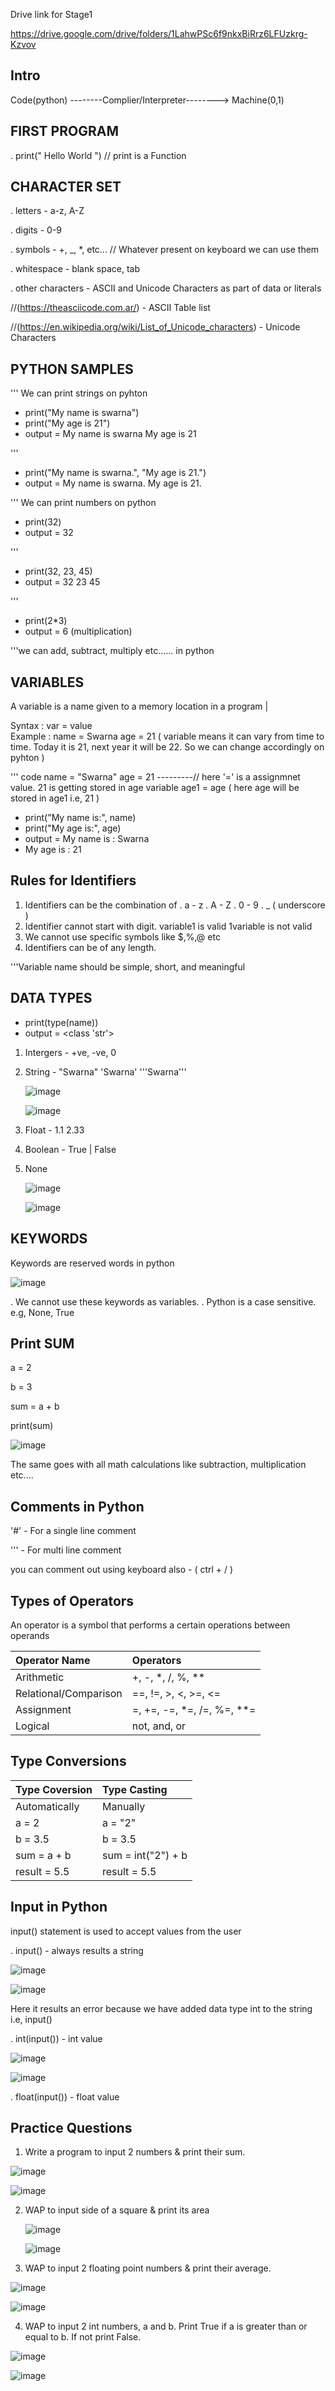 Drive link for Stage1

https://drive.google.com/drive/folders/1LahwPSc6f9nkxBiRrz6LFUzkrg-Kzvov 

Intro
---

Code(python)  --------Complier/Interpreter-------->  Machine(0,1)
                        
        

FIRST PROGRAM
---

. print(" Hello World ")   // print is a Function

CHARACTER SET
---

. letters          - a-z, A-Z

. digits           - 0-9

. symbols          - +, _, *, etc...   // Whatever present on keyboard we can use them

. whitespace       - blank space, tab 

. other characters - ASCII and Unicode Characters as part of data or literals

//(https://theasciicode.com.ar/) - ASCII Table list 

//(https://en.wikipedia.org/wiki/List_of_Unicode_characters) - Unicode Characters 

PYTHON SAMPLES
---

''' We can print strings on pyhton 
- print("My name is swarna")
- print("My age is 21")
- output = My name is swarna
                     My age is 21
  
'''
- print("My name is swarna.", "My age is 21.")
- output = My name is swarna. My age is 21.

''' We can print numbers on python
- print(32)
- output = 32
  
'''

- print(32, 23, 45)
- output = 32 23 45
  
'''

- print(2*3)
- output = 6  (multiplication)
   
'''we can add, subtract, multiply etc...... in python

VARIABLES
---
A variable is a name given to a memory location in a program
                                  |
                           
Syntax  : var  = value                                         
Example : name = Swarna
          age  = 21 
              ( variable means it can vary from time to time. Today it is 21, next year it will be 22. So we can change accordingly on pyhton )

''' code 
name = "Swarna"
age = 21                ---------// here '=' is a assignmnet value. 21 is getting stored in age variable
                                    age1 = age ( here age will be stored in age1 i.e, 21 )
- print("My name is:", name)      
- print("My age is:", age) 
- output = My name is : Swarna
- My age is : 21

Rules for Identifiers
---
1. Identifiers can be the combination of 
                                  . a - z
                                  . A - Z
                                  . 0 - 9
                                  . _ ( underscore )
2. Identifier cannot start with digit.
                variable1 is valid
                1variable is not valid
3. We cannot use specific symbols like $,%,@ etc 
4. Identifiers can be of any length.

'''Variable name should be simple, short, and meaningful

DATA TYPES
---
- print(type(name))
- output = <class 'str'>
1. Intergers - +ve, -ve, 0
2. String - "Swarna" 'Swarna' '''Swarna'''
   
   ![image](https://github.com/user-attachments/assets/d906081e-c10b-46d6-8e85-f9484f665a0e)

   ![image](https://github.com/user-attachments/assets/4ba6fc04-269a-4e6f-843f-f5914c28c24d)


4. Float - 1.1 2.33
5. Boolean - True | False
6. None 

   ![image](https://github.com/user-attachments/assets/7946e67f-f93c-4789-836b-cd70534dd4f5)

   ![image](https://github.com/user-attachments/assets/2f9ffbab-39d6-4ec9-b3ed-a90dad0d74d9)

KEYWORDS
---
Keywords are reserved words in python

![image](https://github.com/user-attachments/assets/e39e74e6-367a-41a9-872a-11f0d307612f)

. We cannot use these keywords as variables.
. Python is a case sensitive. e.g, None, True 

Print SUM
---
a = 2

b = 3

sum = a + b

print(sum)

![image](https://github.com/user-attachments/assets/c04a5be4-d592-4335-a373-fc0005d68e5d)

The same goes with all math calculations like subtraction, multiplication etc....

Comments in Python
---
'#' - For a single line comment

''' - For multi line comment

you can comment out using keyboard also - ( ctrl + / )

Types of Operators
---
An operator is a symbol that performs a certain operations between operands

| Operator Name | Operators |   
|:----------|:--------------------------|
| Arithmetic               |+, -, *, /, %, ** |
| Relational/Comparison    |==, !=, >, <, >=, <=|
| Assignment               |=, +=, -=, *=, /=, %=, **=|
| Logical                  |not, and, or|


Type Conversions
---
| Type Coversion | Type Casting |   
|:----------|:--------------------------|
| Automatically |Manually |
| a = 2         |a = "2"|
| b = 3.5       |b = 3.5|
| sum = a + b   |sum = int("2") + b|
|result = 5.5   |result = 5.5|  

Input in Python
---
input() statement is used to accept values from the user

. input()        - always results a string


![image](https://github.com/user-attachments/assets/4851dc88-0cc5-49d0-9156-b48c5aff8980)


![image](https://github.com/user-attachments/assets/2c57ac08-4310-4b93-8573-5bd8d4891913)

Here it results an error because we have added data type int to the string i.e, input()

. int(input())   - int value

![image](https://github.com/user-attachments/assets/bcbc54bc-a6cc-4fc0-af1c-51e26d482478)

![image](https://github.com/user-attachments/assets/387c20f9-ee04-4ef7-9d3e-a5a9f4785509)


. float(input()) - float value

Practice Questions 
---
1. Write a program to input 2 numbers & print their sum.

![image](https://github.com/user-attachments/assets/9f548939-7d10-4b8f-a525-646edd56c84b)

![image](https://github.com/user-attachments/assets/f7291170-2e0f-4a1b-b9c8-76ebb4ffdefd)

2. WAP to input side of a square & print its area

   ![image](https://github.com/user-attachments/assets/b63b80ab-a939-479f-9dc3-9e2b1ee9641d)

   ![image](https://github.com/user-attachments/assets/df68e6c6-6386-4afe-ad4c-905f37e1956b)

3. WAP to input 2 floating point numbers & print their average.

![image](https://github.com/user-attachments/assets/a195f8fb-29af-47ab-b892-b3128459ca76)

![image](https://github.com/user-attachments/assets/36809799-2be2-4777-826b-aeccdcf8aacc)

4. WAP to input 2 int numbers, a and b. Print True if a is greater than or equal to b. If not print False.

![image](https://github.com/user-attachments/assets/4ec3d53a-6b74-4228-bd11-328dbb734f33)


![image](https://github.com/user-attachments/assets/ef5fcc0a-a1bc-4db6-94a5-32e68b4a8c66)




   


   























  
